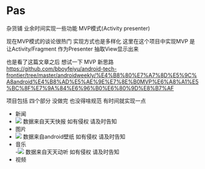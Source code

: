 # Pas
杂货铺 业余时间实现一些功能   MVP模式(Activity presenter)

现在MVP模式的谈论很热门
实现方式也是多样化
这里在这个项目中实现MVP 是让Activity/Fragment 作为Presenter
抽取View显示出来

也是看了这篇文章之后 想试一下   MVP 新思路
https://github.com/bboyfeiyu/android-tech-frontier/tree/master/androidweekly/%E4%B8%80%E7%A7%8D%E5%9C%A8android%E4%B8%AD%E5%AE%9E%E7%8E%B0MVP%E6%A8%A1%E5%BC%8F%E7%9A%84%E6%96%B0%E6%80%9D%E8%B7%AF

项目包括 四个部分 没做完 也没得啥规范  有时间就实现一点 

- 新闻   
- ![](https://github.com/Daemon1993/Pas/blob/master/pics/new.gif)
      数据来自天天快报 如有侵权 请及时告知 
- 图片   
- ![](https://github.com/Daemon1993/Pas/blob/master/pics/pic.gif)
     数据来自android壁纸 如有侵权 请及时告知
- 音乐   
-![](https://github.com/Daemon1993/Pas/blob/master/pics/music.gif)
     数据来自天天动听 如有侵权 请及时告知
- 视频   

 
